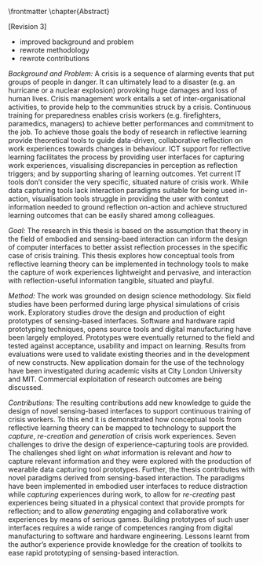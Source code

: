 \frontmatter 
\chapter{Abstract}

[Revision 3]

- improved background and problem
- rewrote methodology
- rewrote contributions

*Background and Problem:* A crisis is a sequence of alarming events that put groups of people in danger. It can ultimately lead to a disaster (e.g. an hurricane or a nuclear explosion) provoking huge damages and loss of human lives. Crisis management work entails a set of inter-organisational activities, to provide help to the communities struck by a crisis. Continuous training for preparedness enables crisis workers (e.g. firefighters, paramedics, managers) to achieve better performances and commitment to the job. To achieve those goals the body of research in reflective learning provide theoretical tools to guide data-driven, collaborative reflection on work experiences towards changes in behaviour. ICT support for reflective learning facilitates the process by providing user interfaces for capturing work experiences, visualising discrepancies in perception as reflection triggers; and by supporting sharing of learning outcomes. Yet current IT tools don’t consider the very specific, situated nature of crisis work. While data capturing tools lack interaction paradigms suitable for being used in-action, visualisation tools struggle in providing the user with context information needed to ground reflection on-action and achieve structured learning outcomes that can be easily shared among colleagues.

*Goal:* The research in this thesis is based on the assumption that theory in the field of embodied and sensing-baed interaction can inform the design of computer interfaces to better assist reflection processes in the specific case of crisis training. This thesis explores how conceptual tools from reflective learning theory can be implemented in technology tools to make the capture of work experiences lightweight and pervasive, and interaction with reflection-useful information tangible, situated and playful.

*Method:* The work was grounded on design science methodology. Six field studies have been performed during large physical simulations of crisis work. Exploratory studies drove the design and production of eight prototypes of sensing-based interfaces. Software and hardware rapid prototyping techniques, opens source tools and digital manufacturing have been largely employed. Prototypes were eventually returned to the field and tested against acceptance, usability and impact on learning. Results from evaluations were used to validate existing theories and in the development of new constructs. New application domain for the use of the technology have been investigated during academic visits at City London University and MIT. Commercial exploitation of research outcomes are being discussed.

*Contributions:* The resulting contributions add new knowledge to guide the design of novel sensing-based interfaces to support continuous training of crisis workers. To this end it is demonstrated how conceptual tools from reflective learning theory can be mapped to technology to support the *capture*, *re-creation* and *generation* of crisis work experiences. Seven challenges to drive the design of experience-capturing tools are provided. The challenges shed light on *what* information is relevant and *how* to capture relevant information and they were explored with the production of wearable data capturing tool prototypes. Further, the thesis contributes with novel paradigms derived from sensing-based interaction. The paradigms have been implemented in embodied user interfaces to reduce distraction while *capturing* experiences during work, to allow for *re-creating* past experiences being situated in a physical context that provide prompts for reflection; and to allow *generating* engaging and collaborative work experiences by means of serious games. Building prototypes of such user interfaces requires a wide range of competences ranging from digital manufacturing to software and hardware engineering. Lessons learnt from the author’s experience provide knowledge for the creation of toolkits to ease rapid prototyping of sensing-based interaction.